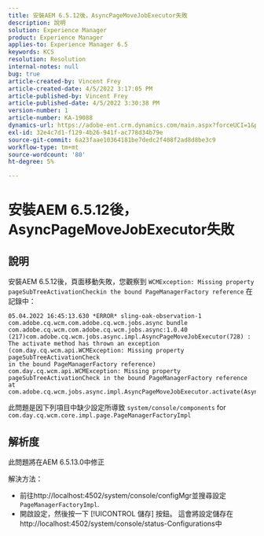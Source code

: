 ```yaml
---
title: 安裝AEM 6.5.12後，AsyncPageMoveJobExecutor失敗
description: 說明
solution: Experience Manager
product: Experience Manager
applies-to: Experience Manager 6.5
keywords: KCS
resolution: Resolution
internal-notes: null
bug: true
article-created-by: Vincent Frey
article-created-date: 4/5/2022 3:17:05 PM
article-published-by: Vincent Frey
article-published-date: 4/5/2022 3:30:38 PM
version-number: 1
article-number: KA-19088
dynamics-url: https://adobe-ent.crm.dynamics.com/main.aspx?forceUCI=1&pagetype=entityrecord&etn=knowledgearticle&id=a9c8686e-f3b4-ec11-983f-000d3a5d0d94
exl-id: 32e4c7d1-f129-4b26-941f-ac778d34b79e
source-git-commit: 6a23faae10364181be7dedc2f408f2ad8d8be3c9
workflow-type: tm+mt
source-wordcount: '80'
ht-degree: 5%

---
```


# 安裝AEM 6.5.12後，AsyncPageMoveJobExecutor失敗

## 說明


安裝AEM 6.5.12後，頁面移動失敗，您觀察到 `WCMException: Missing property pageSubTreeActivationCheckin the bound PageManagerFactory reference` 在記錄中：

```
05.04.2022 16:45:13.630 *ERROR* sling-oak-observation-1 com.adobe.cq.wcm.com.adobe.cq.wcm.jobs.async bundle 
com.adobe.cq.wcm.com.adobe.cq.wcm.jobs.async:1.0.40 (217)com.adobe.cq.wcm.jobs.async.impl.AsyncPageMoveJobExecutor(728) : 
The activate method has thrown an exception (com.day.cq.wcm.api.WCMException: Missing property pageSubTreeActivationCheck
in the bound PageManagerFactory reference)
com.day.cq.wcm.api.WCMException: Missing property pageSubTreeActivationCheck in the bound PageManagerFactory reference
at com.adobe.cq.wcm.jobs.async.impl.AsyncPageMoveJobExecutor.activate(AsyncPageMoveJobExecutor.java:350)
```


此問題是因下列項目中缺少設定所導致 `system/console/components` for `com.day.cq.wcm.core.impl.page.PageManagerFactoryImpl`


## 解析度


此問題將在AEM 6.5.13.0中修正

解決方法： 
- 前往http://localhost:4502/system/console/configMgr並搜尋設定 `PageManagerFactoryImpl`.
- 開啟設定，然後按一下 [!UICONTROL 儲存] 按鈕。 這會將設定儲存在http://localhost:4502/system/console/status-Configurations中
